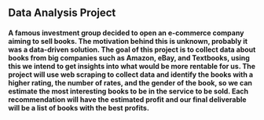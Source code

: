 ## Data Analysis Project
#### A famous investment group decided to open an e-commerce company aiming to sell books. The motivation behind this is unknown, probably it was a data-driven solution. The goal of this project is to collect data about books from big companies such as Amazon, eBay, and Textbooks, using this we intend to get insights into what would be more rentable for us. The project will use web scraping to collect data and identify the books with a higher rating, the number of rates, and the gender of the book, so we can estimate the most interesting books to be in the service to be sold. Each recommendation will have the estimated profit and our final deliverable will be a list of books with the best profits.
